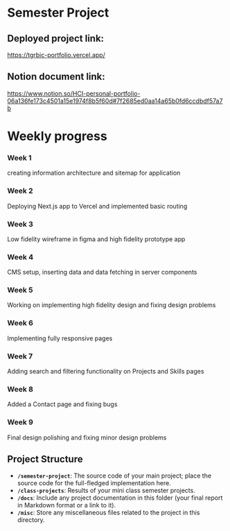﻿# Semester Project <!-- omit in toc -->

## Deployed project link:

https://tgrbic-portfolio.vercel.app/

## Notion document link:

https://www.notion.so/HCI-personal-portfolio-06a136fe173c4501a15e1974f8b5f60d#7f2685ed0aa14a65b0fd6ccdbdf57a7b

# Weekly progress

### Week 1

creating information architecture and sitemap for application

### Week 2

Deploying Next.js app to Vercel and implemented basic routing

### Week 3

Low fidelity wireframe in figma and high fidelity prototype app

### Week 4

CMS setup, inserting data and data fetching in server components

### Week 5

Working on implementing high fidelity design and fixing design problems

### Week 6

Implementing fully responsive pages

### Week 7

Adding search and filtering functionality on Projects and Skills pages

### Week 8

Added a Contact page and fixing bugs

### Week 9

Final design polishing and fixing minor design problems

## Project Structure

- **`/semester-project`**: The source code of your main project; place the source code for the full-fledged implementation here.
- **`/class-projects`**: Results of your mini class semester projects.
- **`/docs`**: Include any project documentation in this folder (your final report in Markdown format or a link to it).
- **`/misc`**: Store any miscellaneous files related to the project in this directory.
